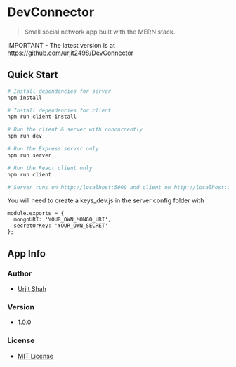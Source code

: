 # DevConnector

> Small social network app built with the MERN stack.

IMPORTANT - The latest version is at https://github.com/urjit2498/DevConnector

## Quick Start

```bash
# Install dependencies for server
npm install

# Install dependencies for client
npm run client-install

# Run the client & server with concurrently
npm run dev

# Run the Express server only
npm run server

# Run the React client only
npm run client

# Server runs on http://localhost:5000 and client on http://localhost:3000
```

You will need to create a keys_dev.js in the server config folder with

```
module.exports = {
  mongoURI: 'YOUR_OWN_MONGO_URI',
  secretOrKey: 'YOUR_OWN_SECRET'
};
```

## App Info

### Author

* [Urjit Shah](https://www.linkedin.com/in/urjitshah2498/)

### Version

* 1.0.0

### License

* [MIT License](https://opensource.org/licenses/MIT)

